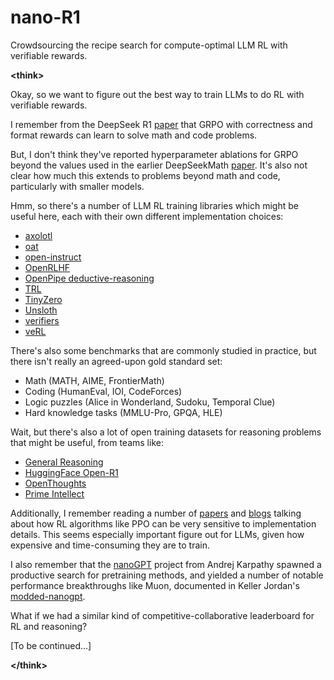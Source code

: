 # nano-R1
Crowdsourcing the recipe search for compute-optimal LLM RL with verifiable rewards.

**\<think\>**

Okay, so we want to figure out the best way to train LLMs to do RL with verifiable rewards.

I remember from the DeepSeek R1 [paper](https://arxiv.org/abs/2501.12948) that GRPO with correctness and format rewards can learn to solve math and code problems. 

But, I don't think they've reported hyperparameter ablations for GRPO beyond the values used in the earlier DeepSeekMath [paper](https://arxiv.org/abs/2402.03300). It's also not clear how much this extends to problems beyond math and code, particularly with smaller models.

Hmm, so there's a number of LLM RL training libraries which might be useful here, each with their own different implementation choices:
- [axolotl](https://github.com/axolotl-ai-cloud/axolotl)
- [oat](https://github.com/sail-sg/oat/tree/main)
- [open-instruct](https://github.com/allenai/open-instruct)
- [OpenRLHF](https://github.com/OpenRLHF/OpenRLHF)
- [OpenPipe deductive-reasoning](https://github.com/OpenPipe/deductive-reasoning)
- [TRL](https://github.com/huggingface/trl/tree/main/trl)
- [TinyZero](https://github.com/Jiayi-Pan/TinyZero/tree/main)
- [Unsloth](https://github.com/unslothai/unsloth)
- [verifiers](https://github.com/willccbb/verifiers)
- [veRL](https://github.com/volcengine/verl)

There's also some benchmarks that are commonly studied in practice, but there isn't really an agreed-upon gold standard set:
- Math (MATH, AIME, FrontierMath)
- Coding (HumanEval, IOI, CodeForces)
- Logic puzzles (Alice in Wonderland, Sudoku, Temporal Clue)
- Hard knowledge tasks (MMLU-Pro, GPQA, HLE)

Wait, but there's also a lot of open training datasets for reasoning problems that might be useful, from teams like:
- [General Reasoning](https://gr.inc/)
- [HuggingFace Open-R1](https://huggingface.co/open-r1)
- [OpenThoughts](https://www.open-thoughts.ai/)
- [Prime Intellect](https://www.primeintellect.ai/blog/synthetic-1)

Additionally, I remember reading a number of [papers](https://arxiv.org/abs/2005.12729) and [blogs](https://iclr-blog-track.github.io/2022/03/25/ppo-implementation-details/) talking about how RL algorithms like PPO can be very sensitive to implementation details. This seems especially important figure out for LLMs, given how expensive and time-consuming they are to train.

I also remember that the [nanoGPT](https://github.com/karpathy/nanoGPT) project from Andrej Karpathy spawned a productive search for pretraining methods, and yielded a number of notable performance breakthroughs like Muon, documented in Keller Jordan's [modded-nanogpt](https://github.com/KellerJordan/modded-nanogpt).

What if we had a similar kind of competitive-collaborative leaderboard for RL and reasoning?

\[To be continued...\]

**\</think\>**
